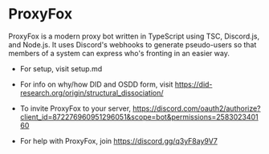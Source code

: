 # ProxyFox
ProxyFox is a modern proxy bot written in TypeScript using TSC, Discord.js, and Node.js. It uses Discord's webhooks to generate pseudo-users so that members of a system can express who's fronting in an easier way.

- For setup, visit setup.md

- For info on why/how DID and OSDD form, visit https://did-research.org/origin/structural_dissociation/

- To invite ProxyFox to your server, https://discord.com/oauth2/authorize?client_id=872276960951296051&scope=bot&permissions=258302340160

- For help with ProxyFox, join https://discord.gg/q3yF8ay9V7
